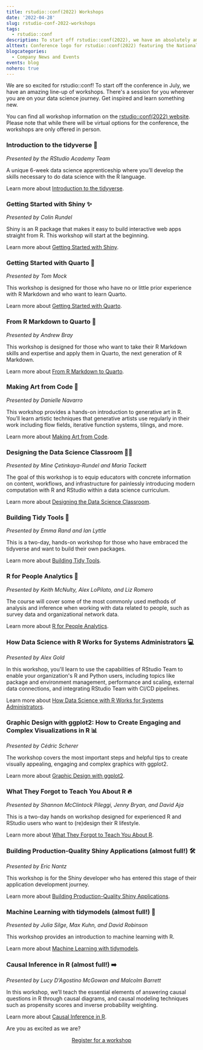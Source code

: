 ```yaml
---
title: rstudio::conf(2022) Workshops
date: '2022-04-28'
slug: rstudio-conf-2022-workshops
tags:
  - rstudio::conf
description: To start off rstudio::conf(2022), we have an absolutely amazing line-up of workshops. Check out the list in this blog post, get inspired, and register!
alttext: Conference logo for rstudio::conf(2022) featuring the National Harbor shoreline.
blogcategories:
  - Company News and Events
events: blog
nohero: true
---
```


We are so excited for rstudio::conf! To start off the conference in July, we have an amazing line-up of workshops. There's a session for you wherever you are on your data science journey. Get inspired and learn something new.

You can find all workshop information on the <a href="https://www.rstudio.com/conference/2022/2022-conf-workshops-pricing/#workshops" target = "_blank">rstudio::conf(2022) website</a>. Please note that while there will be virtual options for the conference, the workshops are only offered in person.

### Introduction to the tidyverse 🌌

_Presented by the RStudio Academy Team_

A unique 6-week data science apprenticeship where you’ll develop the skills necessary to do data science with the R language.

Learn more about <a href="https://www.rstudio.com/conference/2022/workshops/intro-to-tidyverse/" target = "_blank">Introduction to the tidyverse</a>.

### Getting Started with Shiny ✨

_Presented by Colin Rundel_

Shiny is an R package that makes it easy to build interactive web apps straight from R. This workshop will start at the beginning.

Learn more about <a href="https://www.rstudio.com/conference/2022/workshops/get-started-shiny/" target = "_blank">Getting Started with Shiny</a>.

### Getting Started with Quarto 🔵

_Presented by Tom Mock_

This workshop is designed for those who have no or little prior experience with R Markdown and who want to learn Quarto.

Learn more about <a href="https://www.rstudio.com/conference/2022/workshops/get-started-quarto/" target = "_blank">Getting Started with Quarto</a>.

### From R Markdown to Quarto 📝

_Presented by Andrew Bray_

This workshop is designed for those who want to take their R Markdown skills and expertise and apply them in Quarto, the next generation of R Markdown.

Learn more about <a href="https://www.rstudio.com/conference/2022/workshops/rmd-to-quarto/" target = "_blank">From R Markdown to Quarto</a>.

### Making Art from Code 🎨

_Presented by Danielle Navarro_

This workshop provides a hands-on introduction to generative art in R. You’ll learn artistic techniques that generative artists use regularly in their work including flow fields, iterative function systems, tilings, and more.

Learn more about <a href="https://www.rstudio.com/conference/2022/workshops/art-from-code/" target = "_blank">Making Art from Code</a>.

### Designing the Data Science Classroom 🧑‍🏫

_Presented by Mine Çetinkaya-Rundel and Maria Tackett_

The goal of this workshop is to equip educators with concrete information on content, workflows, and infrastructure for painlessly introducing modern computation with R and RStudio within a data science curriculum.

Learn more about <a href="https://www.rstudio.com/conference/2022/workshops/teach-ds/" target = "_blank">Designing the Data Science Classroom</a>.

### Building Tidy Tools 🧰

_Presented by Emma Rand and Ian Lyttle_

This is a two-day, hands-on workshop for those who have embraced the tidyverse and want to build their own packages.

Learn more about <a href="https://www.rstudio.com/conference/2022/workshops/build-tidy-tools/" target = "_blank">Building Tidy Tools</a>.

### R for People Analytics 🏢

_Presented by Keith McNulty, Alex LoPilato, and Liz Romero_

The course will cover some of the most commonly used methods of analysis and inference when working with data related to people, such as survey data and organizational network data.

Learn more about <a href="https://www.rstudio.com/conference/2022/workshops/people-analytics-rstats/" target = "_blank">R for People Analytics</a>.

### How Data Science with R Works for Systems Administrators 💻

_Presented by Alex Gold_

In this workshop, you'll learn to use the capabilities of RStudio Team to enable your organization's R and Python users, including topics like package and environment management, performance and scaling, external data connections, and integrating RStudio Team with CI/CD pipelines.

Learn more about <a href="https://www.rstudio.com/conference/2022/workshops/ds-for-sysadmins/" target = "_blank">How Data Science with R Works for Systems Administrators</a>.

### Graphic Design with ggplot2: How to Create Engaging and Complex Visualizations in R 📊

_Presented by Cédric Scherer_

The workshop covers the most important steps and helpful tips to create visually appealing, engaging and complex graphics with ggplot2.

Learn more about <a href="https://www.rstudio.com/conference/2022/workshops/ggplot2-graphic-design/" target = "_blank">Graphic Design with ggplot2</a>.

### What They Forgot to Teach You About R 🔥

_Presented by Shannon McClintock Pileggi, Jenny Bryan, and David Aja_

This is a two-day hands on workshop designed for experienced R and RStudio users who want to (re)design their R lifestyle.

Learn more about <a href="https://www.rstudio.com/conference/2022/workshops/wtf-rstats/" target = "_blank">What They Forgot to Teach You About R</a>.

### Building Production-Quality Shiny Applications (almost full!) 🛠️

_Presented by Eric Nantz_

This workshop is for the Shiny developer who has entered this stage of their application development journey.

Learn more about <a href="https://www.rstudio.com/conference/2022/workshops/shiny-prod-apps/" target = "_blank">Building Production-Quality Shiny Applications</a>.

### Machine Learning with tidymodels (almost full!) 🧁

_Presented by Julia Silge, Max Kuhn, and David Robinson_

This workshop provides an introduction to machine learning with R.

Learn more about <a href="https://www.rstudio.com/conference/2022/workshops/tidymodels-ml/" target = "_blank">Machine Learning with tidymodels</a>.

### Causal Inference in R (almost full!) ➡️

_Presented by Lucy D'Agostino McGowan and Malcolm Barrett_

In this workshop, we’ll teach the essential elements of answering causal questions in R through causal diagrams, and causal modeling techniques such as propensity scores and inverse probability weighting.

Learn more about <a href="https://www.rstudio.com/conference/2022/workshops/causal-inference-rstats/" target = "_blank">Causal Inference in R</a>.

Are you as excited as we are?

<center>
<a class="btn btn-primary" href="https://www.rstudio.com/conference/2022/2022-conf-workshops-pricing/#workshops" target="_blank">Register for a workshop</a>
</center>
